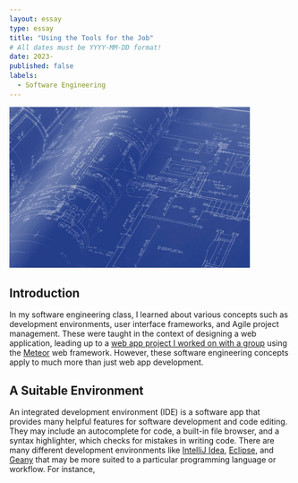 ```yaml
---
layout: essay
type: essay
title: "Using the Tools for the Job"
# All dates must be YYYY-MM-DD format!
date: 2023-
published: false
labels:
  - Software Engineering
---
```


<img width="430px" class="rounded float-start pe-4" src="../img/reusability/blueprint-image.jpg">

## Introduction

In my software engineering class, I learned about various concepts such as development environments, user interface frameworks, and Agile project management. These were taught in the context of designing a web application, leading up to a [web app project I worked on with a group](https://rainbows-gallery.github.io/) using the [Meteor](https://www.meteor.com/) web framework. However, these software engineering concepts apply to much more than just web app development. 

## A Suitable Environment
An integrated development environment (IDE) is a software app that provides many helpful features for software development and code editing. They may include an autocomplete for code, a built-in file browser, and a syntax highlighter, which checks for mistakes in writing code. There are many different development environments like [IntelliJ Idea](https://www.jetbrains.com/idea/), [Eclipse](https://eclipseide.org/), and [Geany](https://www.geany.org/) that may be more suited to a particular programming language or workflow. For instance, 


##
